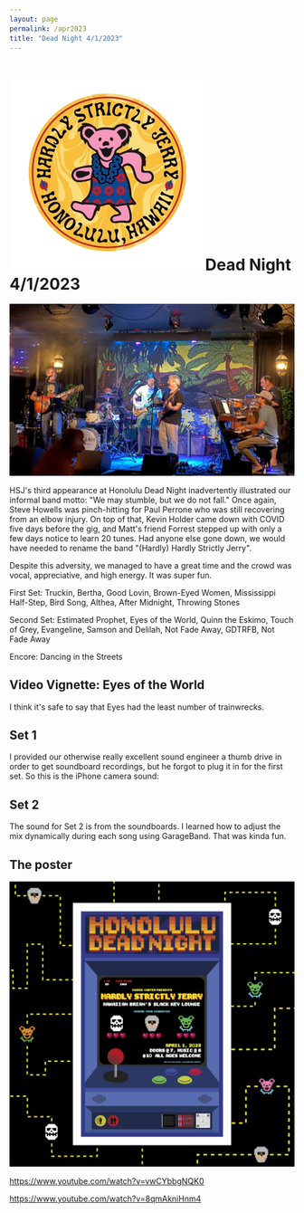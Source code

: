 ```yaml
---
layout: page
permalink: /apr2023
title: "Dead Night 4/1/2023"
---
```


<h1><img class="ui avatar image" src="/images/hsj-circle-logo.png">Dead Night 4/1/2023</h1>

<img class="ui centered fluid image" src="/images/hsj-apr-2023.jpg">

HSJ's third appearance at Honolulu Dead Night inadvertently illustrated our informal band motto: "We may stumble, but we do not fall."  Once again, Steve Howells was pinch-hitting for Paul Perrone who was still recovering from an elbow injury. On top of that, Kevin Holder came down with COVID five days before the gig, and Matt's friend Forrest stepped up with only a few days notice to learn 20 tunes.  Had anyone else gone down, we would have needed to rename the band "(Hardly) Hardly Strictly Jerry".

Despite this adversity, we managed to have a great time and the crowd was vocal, appreciative, and high energy. It was super fun.

First Set: Truckin, Bertha, Good Lovin, Brown-Eyed Women, Mississippi Half-Step, Bird Song, Althea, After Midnight, Throwing Stones

Second Set: Estimated Prophet, Eyes of the World, Quinn the Eskimo, Touch of Grey, Evangeline, Samson and Delilah, Not Fade Away, GDTRFB, Not Fade Away

Encore: Dancing in the Streets


## Video Vignette: Eyes of the World

I think it's safe to say that Eyes had the least number of trainwrecks. 

<div class="ui embed" data-source="youtube" data-id="8qmAkniHnm4"></div>

## Set 1

I provided our otherwise really excellent sound engineer a thumb drive in order to get soundboard recordings, but he forgot to plug it in for the first set.  So this is the iPhone camera sound:

<div class="ui embed" data-source="youtube" data-id="vwCYbbgNQK0"></div>

## Set 2

The sound for Set 2 is from the soundboards. I learned how to adjust the mix dynamically during each song using GarageBand. That was kinda fun. 

<div class="ui embed" data-source="youtube" data-id="Jf8OgfW63Xo"></div>

## The poster

<img class="ui centered fluid image" src="/images/hsj-apr-2023-poster.png">






https://www.youtube.com/watch?v=vwCYbbgNQK0


https://www.youtube.com/watch?v=8qmAkniHnm4
